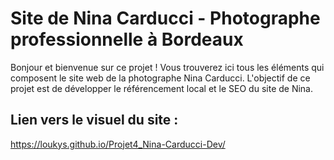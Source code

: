 # Site de Nina Carducci - Photographe professionnelle à Bordeaux
Bonjour et bienvenue sur ce projet !
Vous trouverez ici tous les éléments qui composent le site web de la photographe Nina Carducci.
L'objectif de ce projet est de développer le référencement local et le SEO du site de Nina.

## Lien vers le visuel du site :
https://loukys.github.io/Projet4_Nina-Carducci-Dev/